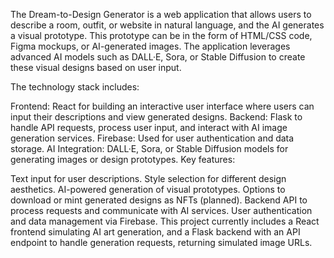 The Dream-to-Design Generator is a web application that allows users to describe a room, outfit, or website in natural language, and the AI generates a visual prototype. This prototype can be in the form of HTML/CSS code, Figma mockups, or AI-generated images. The application leverages advanced AI models such as DALL·E, Sora, or Stable Diffusion to create these visual designs based on user input.

The technology stack includes:

Frontend: React for building an interactive user interface where users can input their descriptions and view generated designs.
Backend: Flask to handle API requests, process user input, and interact with AI image generation services.
Firebase: Used for user authentication and data storage.
AI Integration: DALL·E, Sora, or Stable Diffusion models for generating images or design prototypes.
Key features:

Text input for user descriptions.
Style selection for different design aesthetics.
AI-powered generation of visual prototypes.
Options to download or mint generated designs as NFTs (planned).
Backend API to process requests and communicate with AI services.
User authentication and data management via Firebase.
This project currently includes a React frontend simulating AI art generation, and a Flask backend with an API endpoint to handle generation requests, returning simulated image URLs.
